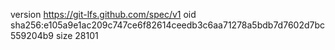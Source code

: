 version https://git-lfs.github.com/spec/v1
oid sha256:e105a9e1ac209c747ce6f82614ceedb3c6aa71278a5bdb7d7602d7bc559204b9
size 28101
